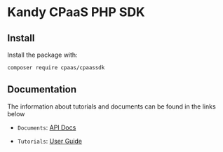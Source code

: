 # Kandy CPaaS PHP SDK

## Install

Install the package with:

```bash
composer require cpaas/cpaassdk
```

## Documentation

The information about tutorials and documents can be found in the links below

* `Documents`: [API Docs](https://kandy-io.github.io/kandy-cpaas-php-sdk/docs)

* `Tutorials`:  [User Guide](https://Kandy-IO.github.io/kandy-cpaas-php-sdk/tutorials/?KANDY=Kandy&KANDYFQDN=oauth-cpaas.att.com#/GetStarted)
